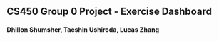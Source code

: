 
## CS450 Group 0 Project - Exercise Dashboard

#### Dhillon Shumsher, Taeshin Ushiroda, Lucas Zhang

